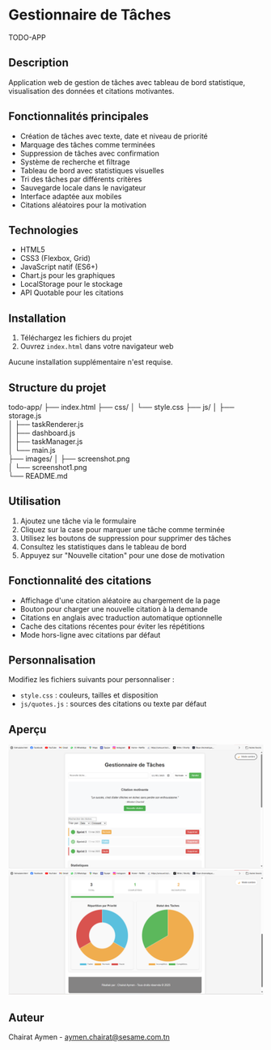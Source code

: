 # Gestionnaire de Tâches
TODO-APP

## Description
Application web de gestion de tâches avec tableau de bord statistique, visualisation des données et citations motivantes.

## Fonctionnalités principales
- Création de tâches avec texte, date et niveau de priorité
- Marquage des tâches comme terminées
- Suppression de tâches avec confirmation
- Système de recherche et filtrage
- Tableau de bord avec statistiques visuelles
- Tri des tâches par différents critères
- Sauvegarde locale dans le navigateur
- Interface adaptée aux mobiles
- Citations aléatoires pour la motivation

## Technologies
- HTML5
- CSS3 (Flexbox, Grid)
- JavaScript natif (ES6+)
- Chart.js pour les graphiques
- LocalStorage pour le stockage
- API Quotable pour les citations

## Installation
1. Téléchargez les fichiers du projet
2. Ouvrez `index.html` dans votre navigateur web

Aucune installation supplémentaire n'est requise.

## Structure du projet
todo-app/
├── index.html
├── css/
│   └── style.css
├── js/
│   ├── storage.js         
│   ├── taskRenderer.js    
│   ├── dashboard.js       
│   ├── taskManager.js     
│   └── main.js           
├── images/
│   ├── screenshot.png     
│   └── screenshot1.png    
└── README.md              

## Utilisation
1. Ajoutez une tâche via le formulaire
2. Cliquez sur la case pour marquer une tâche comme terminée
3. Utilisez les boutons de suppression pour supprimer des tâches
4. Consultez les statistiques dans le tableau de bord
5. Appuyez sur "Nouvelle citation" pour une dose de motivation

## Fonctionnalité des citations
- Affichage d'une citation aléatoire au chargement de la page
- Bouton pour charger une nouvelle citation à la demande
- Citations en anglais avec traduction automatique optionnelle
- Cache des citations récentes pour éviter les répétitions
- Mode hors-ligne avec citations par défaut

## Personnalisation
Modifiez les fichiers suivants pour personnaliser :
- `style.css` : couleurs, tailles et disposition
- `js/quotes.js` : sources des citations ou texte par défaut

## Aperçu
![Interface de l'application](/images/screenshot.png)
![Interface de l'application](/images/screenshot1.png)

## Auteur
Chairat Aymen - aymen.chairat@sesame.com.tn
